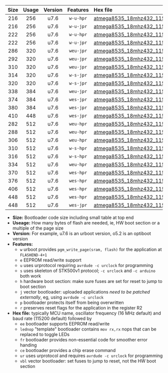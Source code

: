 |Size|Usage|Version|Features|Hex file|
|:-:|:-:|:-:|:-:|:--|
|216|256|u7.6|`w-u-hpr`|[atmega8535_18mhz432_115200bps_ur.hex](https://raw.githubusercontent.com/stefanrueger/urboot/main//atmega8535_18mhz432_115200bps_ur.hex)|
|216|256|u7.6|`w-u-jpr`|[atmega8535_18mhz432_115200bps_ur_vbl.hex](https://raw.githubusercontent.com/stefanrueger/urboot/main//atmega8535_18mhz432_115200bps_ur_vbl.hex)|
|222|256|u7.6|`w-u-hpr`|[atmega8535_18mhz432_115200bps_lednop_ur.hex](https://raw.githubusercontent.com/stefanrueger/urboot/main//atmega8535_18mhz432_115200bps_lednop_ur.hex)|
|222|256|u7.6|`w-u-jpr`|[atmega8535_18mhz432_115200bps_lednop_ur_vbl.hex](https://raw.githubusercontent.com/stefanrueger/urboot/main//atmega8535_18mhz432_115200bps_lednop_ur_vbl.hex)|
|286|320|u7.6|`weu-jpr`|[atmega8535_18mhz432_115200bps_ee_ur_vbl.hex](https://raw.githubusercontent.com/stefanrueger/urboot/main//atmega8535_18mhz432_115200bps_ee_ur_vbl.hex)|
|292|320|u7.6|`weu-jpr`|[atmega8535_18mhz432_115200bps_ee_lednop_ur_vbl.hex](https://raw.githubusercontent.com/stefanrueger/urboot/main//atmega8535_18mhz432_115200bps_ee_lednop_ur_vbl.hex)|
|310|320|u7.6|`weu-jpr`|[atmega8535_18mhz432_115200bps_ee_lednop_fr_ur_vbl.hex](https://raw.githubusercontent.com/stefanrueger/urboot/main//atmega8535_18mhz432_115200bps_ee_lednop_fr_ur_vbl.hex)|
|314|320|u7.6|`w-s-jpr`|[atmega8535_18mhz432_115200bps_vbl.hex](https://raw.githubusercontent.com/stefanrueger/urboot/main//atmega8535_18mhz432_115200bps_vbl.hex)|
|320|320|u7.6|`w-s-jpr`|[atmega8535_18mhz432_115200bps_lednop_vbl.hex](https://raw.githubusercontent.com/stefanrueger/urboot/main//atmega8535_18mhz432_115200bps_lednop_vbl.hex)|
|338|384|u7.6|`weu-jpr`|[atmega8535_18mhz432_115200bps_ee_lednop_fr_ce_ur_vbl.hex](https://raw.githubusercontent.com/stefanrueger/urboot/main//atmega8535_18mhz432_115200bps_ee_lednop_fr_ce_ur_vbl.hex)|
|374|384|u7.6|`wes-jpr`|[atmega8535_18mhz432_115200bps_ee_vbl.hex](https://raw.githubusercontent.com/stefanrueger/urboot/main//atmega8535_18mhz432_115200bps_ee_vbl.hex)|
|380|384|u7.6|`wes-jpr`|[atmega8535_18mhz432_115200bps_ee_lednop_vbl.hex](https://raw.githubusercontent.com/stefanrueger/urboot/main//atmega8535_18mhz432_115200bps_ee_lednop_vbl.hex)|
|410|448|u7.6|`wes-jpr`|[atmega8535_18mhz432_115200bps_ee_lednop_fr_vbl.hex](https://raw.githubusercontent.com/stefanrueger/urboot/main//atmega8535_18mhz432_115200bps_ee_lednop_fr_vbl.hex)|
|282|512|u7.6|`weu-hpr`|[atmega8535_18mhz432_115200bps_ee_ur.hex](https://raw.githubusercontent.com/stefanrueger/urboot/main//atmega8535_18mhz432_115200bps_ee_ur.hex)|
|288|512|u7.6|`weu-hpr`|[atmega8535_18mhz432_115200bps_ee_lednop_ur.hex](https://raw.githubusercontent.com/stefanrueger/urboot/main//atmega8535_18mhz432_115200bps_ee_lednop_ur.hex)|
|306|512|u7.6|`weu-hpr`|[atmega8535_18mhz432_115200bps_ee_lednop_fr_ur.hex](https://raw.githubusercontent.com/stefanrueger/urboot/main//atmega8535_18mhz432_115200bps_ee_lednop_fr_ur.hex)|
|310|512|u7.6|`w-s-hpr`|[atmega8535_18mhz432_115200bps.hex](https://raw.githubusercontent.com/stefanrueger/urboot/main//atmega8535_18mhz432_115200bps.hex)|
|316|512|u7.6|`w-s-hpr`|[atmega8535_18mhz432_115200bps_lednop.hex](https://raw.githubusercontent.com/stefanrueger/urboot/main//atmega8535_18mhz432_115200bps_lednop.hex)|
|334|512|u7.6|`weu-hpr`|[atmega8535_18mhz432_115200bps_ee_lednop_fr_ce_ur.hex](https://raw.githubusercontent.com/stefanrueger/urboot/main//atmega8535_18mhz432_115200bps_ee_lednop_fr_ce_ur.hex)|
|370|512|u7.6|`wes-hpr`|[atmega8535_18mhz432_115200bps_ee.hex](https://raw.githubusercontent.com/stefanrueger/urboot/main//atmega8535_18mhz432_115200bps_ee.hex)|
|376|512|u7.6|`wes-hpr`|[atmega8535_18mhz432_115200bps_ee_lednop.hex](https://raw.githubusercontent.com/stefanrueger/urboot/main//atmega8535_18mhz432_115200bps_ee_lednop.hex)|
|406|512|u7.6|`wes-hpr`|[atmega8535_18mhz432_115200bps_ee_lednop_fr.hex](https://raw.githubusercontent.com/stefanrueger/urboot/main//atmega8535_18mhz432_115200bps_ee_lednop_fr.hex)|
|448|512|u7.6|`wes-hpr`|[atmega8535_18mhz432_115200bps_ee_lednop_fr_ce.hex](https://raw.githubusercontent.com/stefanrueger/urboot/main//atmega8535_18mhz432_115200bps_ee_lednop_fr_ce.hex)|
|448|512|u7.6|`wes-jpr`|[atmega8535_18mhz432_115200bps_ee_lednop_fr_ce_vbl.hex](https://raw.githubusercontent.com/stefanrueger/urboot/main//atmega8535_18mhz432_115200bps_ee_lednop_fr_ce_vbl.hex)|

- **Size:** Bootloader code size including small table at top end
- **Useage:** How many bytes of flash are needed, ie, HW boot section or a multiple of the page size
- **Version:** For example, u7.6 is an urboot version, o5.2 is an optiboot version
- **Features:**
  + `w` urboot provides `pgm_write_page(sram, flash)` for the application at `FLASHEND-4+1`
  + `e` EEPROM read/write support
  + `u` uses urprotocol requiring `avrdude -c urclock` for programming
  + `s` uses skeleton of STK500v1 protocol; `-c urclock` and `-c arduino` both work
  + `h` hardware boot section: make sure fuses are set for reset to jump to boot section
  + `j` vector bootloader: uploaded applications *need to be patched externally*, eg, using `avrdude -c urclock`
  + `p` bootloader protects itself from being overwritten
  + `r` preserves reset flags for the application in the register R2
- **Hex file:** typically MCU name, oscillator frequency (16 MHz default) and baud rate (115200 default) followed by
  + `ee` bootloader supports EEPROM read/write
  + `lednop` "template" bootloader contains `mov rx,rx` nops that can be replaced to toggle LEDs
  + `fr` bootloader provides non-essential code for smoother error handing
  + `ce` bootloader provides a chip erase command
  + `ur` uses urprotocol and requires `avrdude -c urclock` for programming
  + `vbl` vector bootloader: set fuses to jump to reset, not the HW boot section
